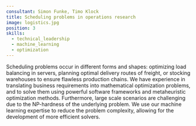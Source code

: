 ```yaml
---
consultant: Simon Funke, Timo Klock
title: Scheduling problems in operations research
image: logistics.jpg
position: 3
skills:
  - technical_leadership
  - machine_learning
  - optimization
---
```



<p class="standard-text">
  Scheduling problems occur in different forms and shapes:
  optimizing load balancing in servers, planning optimal delivery routes of freight, or
  stocking warehouses to ensure flawless production chains. We have experience in translating business
  requirements into mathematical optimization problems, and to solve them using
  powerful software frameworks and metaheuristic optimization methods. Furthermore, large scale scenarios
  are challenging due to the NP-hardness of the underlying problem.
  We use our machine learning expertise to reduce the problem complexity, allowing for the development of
  more efficient solvers.
</p>
